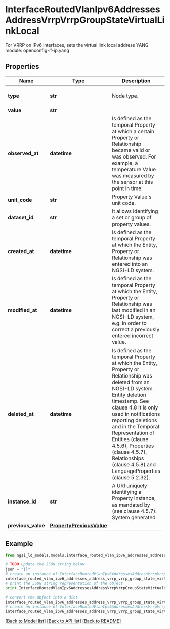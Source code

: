 # InterfaceRoutedVlanIpv6AddressesAddressVrrpVrrpGroupStateVirtualLinkLocal

For VRRP on IPv6 interfaces, sets the virtual link local address  YANG module: openconfig-if-ip.yang 

## Properties

Name | Type | Description | Notes
------------ | ------------- | ------------- | -------------
**type** | **str** | Node type.  | [optional] [default to 'Property']
**value** | **str** |  | 
**observed_at** | **datetime** | Is defined as the temporal Property at which a certain Property or Relationship became valid or was observed. For example, a temperature Value was measured by the sensor at this point in time.  | [optional] 
**unit_code** | **str** | Property Value&#39;s unit code.  | [optional] 
**dataset_id** | **str** | It allows identifying a set or group of property values.  | [optional] 
**created_at** | **datetime** | Is defined as the temporal Property at which the Entity, Property or Relationship was entered into an NGSI-LD system.  | [optional] [readonly] 
**modified_at** | **datetime** | Is defined as the temporal Property at which the Entity, Property or Relationship was last modified in an NGSI-LD system, e.g. in order to correct a previously entered incorrect value.  | [optional] [readonly] 
**deleted_at** | **datetime** | Is defined as the temporal Property at which the Entity, Property or Relationship was deleted from an NGSI-LD system.  Entity deletion timestamp. See clause 4.8 It is only used in notifications reporting deletions and in the Temporal Representation of Entities (clause 4.5.6), Properties (clause 4.5.7), Relationships (clause 4.5.8) and LanguageProperties (clause 5.2.32).  | [optional] [readonly] 
**instance_id** | **str** | A URI uniquely identifying a Property instance, as mandated by (see clause 4.5.7). System generated.  | [optional] [readonly] 
**previous_value** | [**PropertyPreviousValue**](PropertyPreviousValue.md) |  | [optional] 

## Example

```python
from ngsi_ld_models.models.interface_routed_vlan_ipv6_addresses_address_vrrp_vrrp_group_state_virtual_link_local import InterfaceRoutedVlanIpv6AddressesAddressVrrpVrrpGroupStateVirtualLinkLocal

# TODO update the JSON string below
json = "{}"
# create an instance of InterfaceRoutedVlanIpv6AddressesAddressVrrpVrrpGroupStateVirtualLinkLocal from a JSON string
interface_routed_vlan_ipv6_addresses_address_vrrp_vrrp_group_state_virtual_link_local_instance = InterfaceRoutedVlanIpv6AddressesAddressVrrpVrrpGroupStateVirtualLinkLocal.from_json(json)
# print the JSON string representation of the object
print InterfaceRoutedVlanIpv6AddressesAddressVrrpVrrpGroupStateVirtualLinkLocal.to_json()

# convert the object into a dict
interface_routed_vlan_ipv6_addresses_address_vrrp_vrrp_group_state_virtual_link_local_dict = interface_routed_vlan_ipv6_addresses_address_vrrp_vrrp_group_state_virtual_link_local_instance.to_dict()
# create an instance of InterfaceRoutedVlanIpv6AddressesAddressVrrpVrrpGroupStateVirtualLinkLocal from a dict
interface_routed_vlan_ipv6_addresses_address_vrrp_vrrp_group_state_virtual_link_local_form_dict = interface_routed_vlan_ipv6_addresses_address_vrrp_vrrp_group_state_virtual_link_local.from_dict(interface_routed_vlan_ipv6_addresses_address_vrrp_vrrp_group_state_virtual_link_local_dict)
```
[[Back to Model list]](../README.md#documentation-for-models) [[Back to API list]](../README.md#documentation-for-api-endpoints) [[Back to README]](../README.md)


